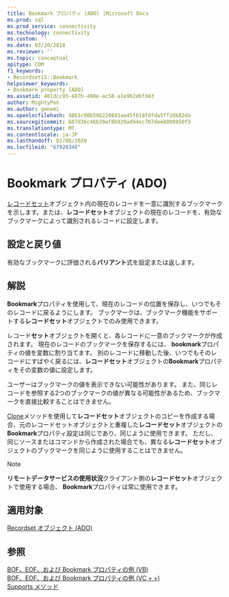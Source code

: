 ```yaml
---
title: Bookmark プロパティ (ADO) |Microsoft Docs
ms.prod: sql
ms.prod_service: connectivity
ms.technology: connectivity
ms.custom: ''
ms.date: 03/20/2018
ms.reviewer: ''
ms.topic: conceptual
apitype: COM
f1_keywords:
- Recordset15::Bookmark
helpviewer_keywords:
- Bookmark property [ADO]
ms.assetid: 481dcc93-487b-490e-ac58-a1e9b2ebfd43
author: MightyPen
ms.author: genemi
ms.openlocfilehash: 48b1c90b59b220841aa45f618fdfda5ff2db82da
ms.sourcegitcommit: b87d36c46b39af8b929ad94ec707dee8800950f5
ms.translationtype: MT
ms.contentlocale: ja-JP
ms.lasthandoff: 02/08/2020
ms.locfileid: "67920346"
---
```

# <a name="bookmark-property-ado"></a>Bookmark プロパティ (ADO)
[レコードセット](../../../ado/reference/ado-api/recordset-object-ado.md)オブジェクト内の現在のレコードを一意に識別するブックマークを示します。または、**レコードセット**オブジェクトの現在のレコードを、有効なブックマークによって識別されるレコードに設定します。  
  
## <a name="settings-and-return-values"></a>設定と戻り値  
 有効なブックマークに評価される**バリアント**式を設定または返します。  
  
## <a name="remarks"></a>解説  
 **Bookmark**プロパティを使用して、現在のレコードの位置を保存し、いつでもそのレコードに戻るようにします。 ブックマークは、ブックマーク機能をサポートする**レコードセット**オブジェクトでのみ使用できます。  
  
 レコード**セット**オブジェクトを開くと、各レコードに一意のブックマークが作成されます。 現在のレコードのブックマークを保存するには、 **bookmark**プロパティの値を変数に割り当てます。 別のレコードに移動した後、いつでもそのレコードにすばやく戻るには、**レコードセット**オブジェクトの**Bookmark**プロパティをその変数の値に設定します。  
  
 ユーザーはブックマークの値を表示できない可能性があります。 また、同じレコードを参照する2つのブックマークの値が異なる可能性があるため、ブックマークを直接比較することはできません。  
  
 [Clone](../../../ado/reference/ado-api/clone-method-ado.md)メソッドを使用して**レコードセット**オブジェクトのコピーを作成する場合、元のレコードセットオブジェクトと重複した**レコードセット**オブジェクトの**Bookmark**プロパティ設定は同じであり、同じように使用できます。 ただし、同じソースまたはコマンドから作成された場合でも、異なる**レコードセット**オブジェクトのブックマークを同じように使用することはできません。  
  
> [!NOTE]
>  **リモートデータサービスの使用状況**クライアント側の**レコードセット**オブジェクトで使用する場合、 **Bookmark**プロパティは常に使用できます。  
  
## <a name="applies-to"></a>適用対象  
 [Recordset オブジェクト (ADO)](../../../ado/reference/ado-api/recordset-object-ado.md)  
  
## <a name="see-also"></a>参照  
 [BOF、EOF、および Bookmark プロパティの例 (VB)](../../../ado/reference/ado-api/bof-eof-and-bookmark-properties-example-vb.md)   
 [BOF、EOF、および Bookmark プロパティの例 (VC + +)](../../../ado/reference/ado-api/bof-eof-and-bookmark-properties-example-vc.md)   
 [Supports メソッド](../../../ado/reference/ado-api/supports-method.md)
